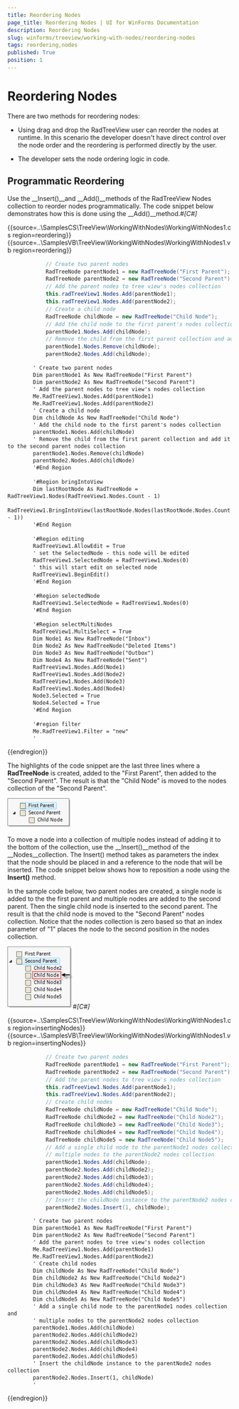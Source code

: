 ```yaml
---
title: Reordering Nodes
page_title: Reordering Nodes | UI for WinForms Documentation
description: Reordering Nodes
slug: winforms/treeview/working-with-nodes/reordering-nodes
tags: reordering,nodes
published: True
position: 1
---
```


# Reordering Nodes



There are two methods for reordering nodes:

* Using drag and drop the RadTreeView user can reorder the nodes at runtime. In this scenario the developer doesn't have direct control over the node order and the reordering is performed directly by the user. 


* The developer sets the node ordering logic in code.

## Programmatic Reordering

Use the __Insert()__and __Add()__methods of the RadTreeView Nodes collection to reorder nodes programmatically. The code snippet below demonstrates how this is done using the __Add()__method.#_[C#]_

	



{{source=..\SamplesCS\TreeView\WorkingWithNodes\WorkingWithNodes1.cs region=reordering}} 
{{source=..\SamplesVB\TreeView\WorkingWithNodes\WorkingWithNodes1.vb region=reordering}} 

````C#
            // Create two parent nodes
            RadTreeNode parentNode1 = new RadTreeNode("First Parent");
            RadTreeNode parentNode2 = new RadTreeNode("Second Parent");
            // Add the parent nodes to tree view's nodes collection
            this.radTreeView1.Nodes.Add(parentNode1);
            this.radTreeView1.Nodes.Add(parentNode2);
            // Create a child node
            RadTreeNode childNode = new RadTreeNode("Child Node");
            // Add the child node to the first parent's nodes collection
            parentNode1.Nodes.Add(childNode);
            // Remove the child from the first parent collection and add it to the second parent nodes collection
            parentNode1.Nodes.Remove(childNode);
            parentNode2.Nodes.Add(childNode);
````
````VB.NET
        ' Create two parent nodes
        Dim parentNode1 As New RadTreeNode("First Parent")
        Dim parentNode2 As New RadTreeNode("Second Parent")
        ' Add the parent nodes to tree view's nodes collection
        Me.RadTreeView1.Nodes.Add(parentNode1)
        Me.RadTreeView1.Nodes.Add(parentNode2)
        ' Create a child node
        Dim childNode As New RadTreeNode("Child Node")
        ' Add the child node to the first parent's nodes collection
        parentNode1.Nodes.Add(childNode)
        ' Remove the child from the first parent collection and add it to the second parent nodes collection
        parentNode1.Nodes.Remove(childNode)
        parentNode2.Nodes.Add(childNode)
        '#End Region

        '#Region bringIntoView
        Dim lastRootNode As RadTreeNode = RadTreeView1.Nodes(RadTreeView1.Nodes.Count - 1)
        RadTreeView1.BringIntoView(lastRootNode.Nodes(lastRootNode.Nodes.Count - 1))
        '#End Region

        '#Region editing
        RadTreeView1.AllowEdit = True
        ' set the SelectedNode - this node will be edited  
        RadTreeView1.SelectedNode = RadTreeView1.Nodes(0)
        ' this will start edit on selected node
        RadTreeView1.BeginEdit()
        '#End Region

        '#Region selectedNode
        RadTreeView1.SelectedNode = RadTreeView1.Nodes(0)
        '#End Region

        '#Region selectMultiNodes
        RadTreeView1.MultiSelect = True
        Dim Node1 As New RadTreeNode("Inbox")
        Dim Node2 As New RadTreeNode("Deleted Items")
        Dim Node3 As New RadTreeNode("Outbox")
        Dim Node4 As New RadTreeNode("Sent")
        RadTreeView1.Nodes.Add(Node1)
        RadTreeView1.Nodes.Add(Node2)
        RadTreeView1.Nodes.Add(Node3)
        RadTreeView1.Nodes.Add(Node4)
        Node3.Selected = True
        Node4.Selected = True
        '#End Region

        '#region filter
        Me.RadTreeView1.Filter = "new"
        '
````

{{endregion}} 






The highlights of the code snippet are the last three lines where a __RadTreeNode__ is created, added to the "First Parent", then added to the "Second Parent". The result is that the "Child Node" is moved to the nodes collection of the "Second Parent".

![treeview-working-with-nodes-reordering-nodes 001](images/treeview-working-with-nodes-reordering-nodes001.png)

To move a node into a collection of multiple nodes instead of adding it to the bottom of the collection, use the __Insert()__method of the __Nodes__collection. The Insert() method takes as parameters the index that the node should be placed in and a reference to the node that will be inserted. The code snippet below shows how to reposition a node using the __Insert()__ method.

In the sample code below, two parent nodes are created, a single node is added to the the first parent and multiple nodes are added to the second parent. Then the single child node is inserted to the second parent. The result is that the child node is moved to the "Second Parent" nodes collection. Notice that the nodes collection is zero based so that an index parameter of "1" places the node to the second position in the nodes collection.

![](images/treeview-working-with-nodes-reordering-nodes002.png)#_[C#]_

	



{{source=..\SamplesCS\TreeView\WorkingWithNodes\WorkingWithNodes1.cs region=insertingNodes}} 
{{source=..\SamplesVB\TreeView\WorkingWithNodes\WorkingWithNodes1.vb region=insertingNodes}} 

````C#
            // Create two parent nodes
            RadTreeNode parentNode1 = new RadTreeNode("First Parent");
            RadTreeNode parentNode2 = new RadTreeNode("Second Parent");
            // Add the parent nodes to tree view's nodes collection
            this.radTreeView1.Nodes.Add(parentNode1);
            this.radTreeView1.Nodes.Add(parentNode2);
            // Create child nodes
            RadTreeNode childNode = new RadTreeNode("Child Node");
            RadTreeNode childNode2 = new RadTreeNode("Child Node2");
            RadTreeNode childNode3 = new RadTreeNode("Child Node3");
            RadTreeNode childNode4 = new RadTreeNode("Child Node4");
            RadTreeNode childNode5 = new RadTreeNode("Child Node5");
            // Add a single child node to the parentNode1 nodes collection and
            // multiple nodes to the parentNode2 nodes collection
            parentNode1.Nodes.Add(childNode);
            parentNode2.Nodes.Add(childNode2);
            parentNode2.Nodes.Add(childNode3);
            parentNode2.Nodes.Add(childNode4);
            parentNode2.Nodes.Add(childNode5);
            // Insert the childNode instance to the parentNode2 nodes collection
            parentNode2.Nodes.Insert(1, childNode);
````
````VB.NET
        ' Create two parent nodes
        Dim parentNode1 As New RadTreeNode("First Parent")
        Dim parentNode2 As New RadTreeNode("Second Parent")
        ' Add the parent nodes to tree view's nodes collection
        Me.RadTreeView1.Nodes.Add(parentNode1)
        Me.RadTreeView1.Nodes.Add(parentNode2)
        ' Create child nodes
        Dim childNode As New RadTreeNode("Child Node")
        Dim childNode2 As New RadTreeNode("Child Node2")
        Dim childNode3 As New RadTreeNode("Child Node3")
        Dim childNode4 As New RadTreeNode("Child Node4")
        Dim childNode5 As New RadTreeNode("Child Node5")
        ' Add a single child node to the parentNode1 nodes collection and
        ' multiple nodes to the parentNode2 nodes collection
        parentNode1.Nodes.Add(childNode)
        parentNode2.Nodes.Add(childNode2)
        parentNode2.Nodes.Add(childNode3)
        parentNode2.Nodes.Add(childNode4)
        parentNode2.Nodes.Add(childNode5)
        ' Insert the childNode instance to the parentNode2 nodes collection
        parentNode2.Nodes.Insert(1, childNode)
        '
````

{{endregion}} 




